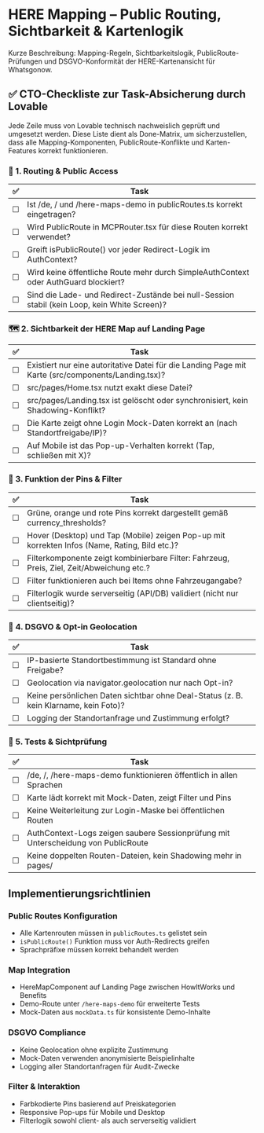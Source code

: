 
# HERE Mapping – Public Routing, Sichtbarkeit & Kartenlogik

Kurze Beschreibung: Mapping-Regeln, Sichtbarkeitslogik, PublicRoute-Prüfungen und DSGVO-Konformität der HERE-Kartenansicht für Whatsgonow.

## ✅ CTO-Checkliste zur Task-Absicherung durch Lovable
Jede Zeile muss von Lovable technisch nachweislich geprüft und umgesetzt werden. Diese Liste dient als Done-Matrix, um sicherzustellen, dass alle Mapping-Komponenten, PublicRoute-Konflikte und Karten-Features korrekt funktionieren.

### 🔁 1. Routing & Public Access
| ✅ | Task |
|---|---|
| ☐ | Ist /de, / und /here-maps-demo in publicRoutes.ts korrekt eingetragen? |
| ☐ | Wird PublicRoute in MCPRouter.tsx für diese Routen korrekt verwendet? |
| ☐ | Greift isPublicRoute() vor jeder Redirect-Logik im AuthContext? |
| ☐ | Wird keine öffentliche Route mehr durch SimpleAuthContext oder AuthGuard blockiert? |
| ☐ | Sind die Lade- und Redirect-Zustände bei null-Session stabil (kein Loop, kein White Screen)? |

### 🗺️ 2. Sichtbarkeit der HERE Map auf Landing Page
| ✅ | Task |
|---|---|
| ☐ | Existiert nur eine autoritative Datei für die Landing Page mit Karte (src/components/Landing.tsx)? |
| ☐ | src/pages/Home.tsx nutzt exakt diese Datei? |
| ☐ | src/pages/Landing.tsx ist gelöscht oder synchronisiert, kein Shadowing-Konflikt? |
| ☐ | Die Karte zeigt ohne Login Mock-Daten korrekt an (nach Standortfreigabe/IP)? |
| ☐ | Auf Mobile ist das Pop-up-Verhalten korrekt (Tap, schließen mit X)? |

### 🧩 3. Funktion der Pins & Filter
| ✅ | Task |
|---|---|
| ☐ | Grüne, orange und rote Pins korrekt dargestellt gemäß currency_thresholds? |
| ☐ | Hover (Desktop) und Tap (Mobile) zeigen Pop-up mit korrekten Infos (Name, Rating, Bild etc.)? |
| ☐ | Filterkomponente zeigt kombinierbare Filter: Fahrzeug, Preis, Ziel, Zeit/Abweichung etc.? |
| ☐ | Filter funktionieren auch bei Items ohne Fahrzeugangabe? |
| ☐ | Filterlogik wurde serverseitig (API/DB) validiert (nicht nur clientseitig)? |

### 🔐 4. DSGVO & Opt-in Geolocation
| ✅ | Task |
|---|---|
| ☐ | IP-basierte Standortbestimmung ist Standard ohne Freigabe? |
| ☐ | Geolocation via navigator.geolocation nur nach Opt-in? |
| ☐ | Keine persönlichen Daten sichtbar ohne Deal-Status (z. B. kein Klarname, kein Foto)? |
| ☐ | Logging der Standortanfrage und Zustimmung erfolgt? |

### 🧪 5. Tests & Sichtprüfung
| ✅ | Task |
|---|---|
| ☐ | /de, /, /here-maps-demo funktionieren öffentlich in allen Sprachen |
| ☐ | Karte lädt korrekt mit Mock-Daten, zeigt Filter und Pins |
| ☐ | Keine Weiterleitung zur Login-Maske bei öffentlichen Routen |
| ☐ | AuthContext-Logs zeigen saubere Sessionprüfung mit Unterscheidung von PublicRoute |
| ☐ | Keine doppelten Routen-Dateien, kein Shadowing mehr in pages/ |

## Implementierungsrichtlinien

### Public Routes Konfiguration
- Alle Kartenrouten müssen in `publicRoutes.ts` gelistet sein
- `isPublicRoute()` Funktion muss vor Auth-Redirects greifen
- Sprachpräfixe müssen korrekt behandelt werden

### Map Integration
- HereMapComponent auf Landing Page zwischen HowItWorks und Benefits
- Demo-Route unter `/here-maps-demo` für erweiterte Tests
- Mock-Daten aus `mockData.ts` für konsistente Demo-Inhalte

### DSGVO Compliance
- Keine Geolocation ohne explizite Zustimmung
- Mock-Daten verwenden anonymisierte Beispielinhalte
- Logging aller Standortanfragen für Audit-Zwecke

### Filter & Interaktion
- Farbkodierte Pins basierend auf Preiskategorien
- Responsive Pop-ups für Mobile und Desktop
- Filterlogik sowohl client- als auch serverseitig validiert
